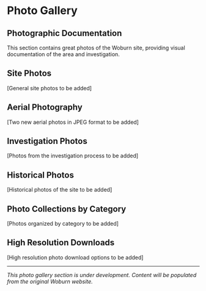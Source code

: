 # Photo Gallery

## Photographic Documentation

This section contains great photos of the Woburn site, providing visual documentation of the area and investigation.

## Site Photos

[General site photos to be added]

## Aerial Photography

[Two new aerial photos in JPEG format to be added]

## Investigation Photos

[Photos from the investigation process to be added]

## Historical Photos

[Historical photos of the site to be added]

## Photo Collections by Category

[Photos organized by category to be added]

## High Resolution Downloads

[High resolution photo download options to be added]

---

*This photo gallery section is under development. Content will be populated from the original Woburn website.* 